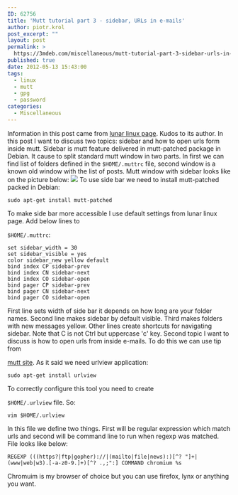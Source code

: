 ```yaml
---
ID: 62756
title: 'Mutt tutorial part 3 - sidebar, URLs in e-mails'
author: piotr.krol
post_excerpt: ""
layout: post
permalink: >
  https://3mdeb.com/miscellaneous/mutt-tutorial-part-3-sidebar-urls-in-e-mails/
published: true
date: 2012-05-13 15:43:00
tags:
  - linux
  - mutt
  - gpg
  - password
categories:
  - Miscellaneous
---
```

Information in this post came from [lunar linux page][1]. Kudos to its author. In this post I want to discuss two topics: sidebar and how to open urls form inside mutt. Sidebar is mutt feature delivered in mutt-patched package in Debian. It cause to split standard mutt window in two parts. In first we can find list of folders defined in the `$HOME/.muttrc` file, second window is a known old window with the list of posts. Mutt window with sidebar looks like on the picture below: ![][2] To use side bar we need to install mutt-patched packed in Debian: 
<pre><code class="bash">sudo apt-get install mutt-patched
</code></pre> To make side bar more accessible I use default settings from lunar linux page. Add below lines to 

`$HOME/.muttrc`: 
<pre><code class="bash">set sidebar_width = 30
set sidebar_visible = yes
color sidebar_new yellow default
bind index CP sidebar-prev
bind index CN sidebar-next
bind index CO sidebar-open
bind pager CP sidebar-prev
bind pager CN sidebar-next
bind pager CO sidebar-open
</code></pre> First line sets width of side bar it depends on how long are your folder names. Second line makes sidebar by default visible. Third makes folders with new messages yellow. Other lines create shortcuts for navigating sidebar. Note that C is not Ctrl but uppercase 'c' key. Second topic I want to discuss is how to open urls from inside e-mails. To do this we can use tip from 

[mutt site][3]. As it said we need urlview application: 
<pre><code class="bash">sudo apt-get install urlview
</code></pre> To correctly configure this tool you need to create 

`$HOME/.urlview` file. So: 
<pre><code class="bash">vim $HOME/.urlview
</code></pre> In this file we define two things. First will be regular expression which match urls and second will be command line to run when regexp was matched. File looks like below: 

<pre><code class="bash">REGEXP (((https?|ftp|gopher)://|(mailto|file|news):)[^? "]+|(www|web|w3).[-a-z0-9.]+)[^? .,;":] COMMAND chromium %s
</code></pre> Chromuim is my browser of choice but you can use firefox, lynx or anything you want.

 [1]: http://www.lunar-linux.org/mutt-sidebar/
 [2]: http://lunar-linux.org/~tchan/mutt/mutt-screenshot.png
 [3]: http://www.mutt.org/doc/manual/manual-4.html#ss4.13
